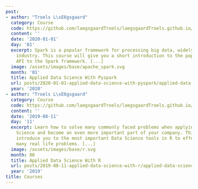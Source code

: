 ```yaml
---
post:
- author: "Troels L\xE6gsgaard"
  category: Course
  code: https://github.com/laegsgaardTroels/laegsgaardTroels.github.io/tree/master/src/posts/2020-01-01-applied-data-science-with-pyspark
  content: ''
  date: '2020-01-01'
  day: '01'
  excerpt: Spark is a popular framework for processing big data, widely used in the
    industry. This course will give you a short introduction to the popular Python
    API to the Spark framework. [...]
  image: /assets/images/base/apache_spark.svg
  month: '01'
  title: Applied Data Science With Pyspark
  url: posts/2020-01-01-applied-data-science-with-pyspark/applied-data-science-with-pyspark.html
  year: '2020'
- author: "Troels L\xE6gsgaard"
  category: Course
  code: https://github.com/laegsgaardTroels/laegsgaardTroels.github.io/tree/master/src/posts/2019-08-11-applied-data-science-with-r
  content: ''
  date: '2019-08-11'
  day: '11'
  excerpt: Learn how to solve many commonly faced problems when applying R for Data
    Science and become an even more important part of your company. This course will
    introduce you to the most important Data Science tools in R to effectively solve
    many real life problems. [...]
  image: /assets/images/base/r.svg
  month: 08
  title: Applied Data Science With R
  url: posts/2019-08-11-applied-data-science-with-r/applied-data-science-with-r.html
  year: '2019'
title: Courses
---
```

